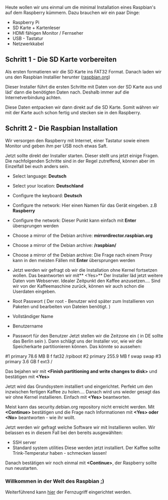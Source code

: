 Heute wollen wir uns einmal um die minimal Installation eines Raspbian's auf dem Raspberry kümmern. Dazu brauchen wir ein paar Dinge:

*   Raspberry Pi
*   SD Karte + Kartenleser
*   HDMI fähigen Monitor / Fernseher
*   USB - Tastatur
*   Netzwerkkabel

## Schritt 1 - Die SD Karte vorbereiten

Als ersten formatieren wir die SD Karte ins FAT32 Format. Danach laden wir uns den Raspbian Installier herunter ([raspbian.org](http://www.raspbian.org/RaspbianInstaller "Raspian.org"))

Dieser Installer führt die ersten Schritte mit Daten von der SD Karte aus und läd' dann die benötigten Daten nach. Deshalb immer auf die Internetverbindung achten.

Diese Daten entpacken wir dann direkt auf die SD Karte. Somit währen wir mit der Karte auch schon fertig und stecken sie in den Raspberry.

## Schritt 2 - Die Raspbian Installation

Wir versorgen den Raspberry mit Internet, einer Tastatur sowie einem Monitor und geben ihm per USB noch etwas Saft.

Jetzt sollte direkt der Installer starten. Dieser stellt uns jetzt einige Fragen. Die nachfolgenden Schritte sind in der Regel zutreffend, können aber im Einzelfall bei euch anders sein.

*   Select language: **Deutsch**
*   Select your location: **Deutschland**
*   Configure the keyboard: **Deutsch**
*   Configure the network: Hier einen Namen für das Gerät eingeben. z.B **Raspberry**
*   Configure the network: Dieser Punkt kann einfach mit **Enter** übersprungen werden
*   Choose a mirror of the Debian archive: **mirrordirector.raspbian.org**
*   Choose a mirror of the Debian archive: **/raspbian/**
*   Choose a mirror of the Debian archive: Die Frage nach einem Proxy kann in den meisten Fällen mit **Enter** übersprungen werden
*   Jetzt werden wir gefragt ob wir die Installation ohne Kernel fortsetzen wollen. Das beantworten wir mit** &lt;Yes&gt;**
Der Installer läd jetzt weitere Daten vom Webserver. Idealer Zeitpunkt den Kaffee anzusetzen.... Sind wir von der Kaffeemaschine zurück, können wir auch schon die Userdaten eingeben.

*   Root Passwort ( Der root - Benutzer wird später zum Installieren von Paketen und bearbeiten von Dateien benötigt. )
*   Vollständiger Name
*   Benutzername
*   Passwort für den Benutzer
Jetzt stellen wir die Zeitzone ein ( in DE sollte das Berlin sein ). Dann schlägt uns der Installer vor, wie wir die Speicherkarte partitionieren können. Das könnte so aussehen:

#1 primary 78.6 MB B f fat32 /rpiboot
#2 primary 255.9 MB f swap swap
#3 primary 3.6 GB f ext3 /

Das bejahen wir mit **&lt;Finish partitioning and write changes to disk&gt;** und bestätigen mit **&lt;Yes&gt;**

Jetzt wird das Grundsystem installiert und eingerichtet. Perfekt um den inzwischen fertigen Kaffee zu holen.... Danach wird uns wieder gesagt das wir ohne Kernel installieren. Einfach mit **&lt;Yes&gt;** beantworten.

Meist kann das security.debian.org repository nicht erreicht werden. Mit **&lt;Continue&gt;** bestätigen und die Frage nach Informationen mit **&lt;Yes&gt; oder &lt;No&gt;** beantworten - wie ihr wollt.

Jetzt werden wir gefragt welche Software wir mit Installieren wollen. Wir belassen es in diesem Fall bei den bereits ausgewählten:

*   SSH server
*   Standard system utilities
Diese werden jetzt installiert. Der Kaffee sollte Trink-Temperatur haben - schmecken lassen!

Danach bestätigen wir noch einmal mit **&lt;Continue&gt;**, der Raspberry sollte nun neustarten.

### Willkommen in der Welt des Raspbian ;)

Weiterführend kann [hier](http://flipez.de/?p=69 "Raspberry Pi - Fernzugriff einrichten") der Fernzugriff eingerichtet werden.
